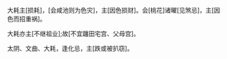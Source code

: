 大耗主[损耗]，[会咸池则为色灾]，主[因色损财]。会[桃花]诸曜[见煞忌]，主[因色而招重祸]。

大耗亦主[不继祖业];故[不宜躔田宅宫、父母宫]。

太阴、文曲、大耗，逢化忌，主[跌或被扒窃]。